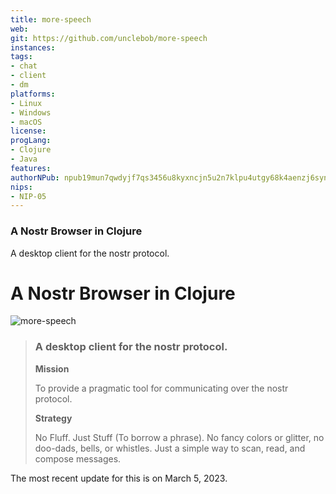 ```yaml
---
title: more-speech
web: 
git: https://github.com/unclebob/more-speech
instances:
tags:
- chat
- client
- dm
platforms:
- Linux
- Windows
- macOS  
license: 
progLang:
- Clojure
- Java
features:
authorNPub: npub19mun7qwdyjf7qs3456u8kyxncjn5u2n7klpu4utgy68k4aenzj6synjnft 
nips: 
- NIP-05
---
```


### A Nostr Browser in Clojure

A desktop client for the nostr protocol.

# A Nostr Browser in Clojure

![more-speech](/images/more-speech.png)

> ### A desktop client for the nostr protocol.
>
> **Mission**
>
> To provide a pragmatic tool for communicating over the nostr protocol.
>
> **Strategy**
>
> No Fluff. Just Stuff (To borrow a phrase). No fancy colors or glitter, no doo-dads, bells, or whistles. Just a simple way to scan, read, and compose messages.

The most recent update for this is on March 5, 2023.


